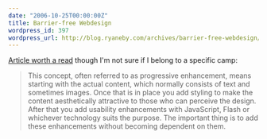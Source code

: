 ```yaml
---
date: "2006-10-25T00:00:00Z"
title: Barrier-free Webdesign
wordpress_id: 397
wordpress_url: http://blog.ryaneby.com/archives/barrier-free-webdesign/
---
```

<a href="http://www.456bereastreet.com/archive/200610/barrierfree_web_design_aka_web_accessibility_20/">Article worth a read</a> though I'm not sure if I belong to a specific camp:

<blockquote>This concept, often referred to as progressive enhancement, means starting with the actual content, which normally consists of text and sometimes images. Once that is in place you add styling to make the content aesthetically attractive to those who can perceive the design. After that you add usability enhancements with JavaScript, Flash or whichever technology suits the purpose. The important thing is to add these enhancements without becoming dependent on them.</blockquote>
